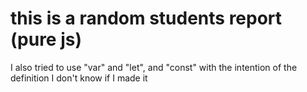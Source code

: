 # this is a random students report (pure js)
I also tried to use "var" and "let", and "const" with the intention of the definition
I don't know if I made it
